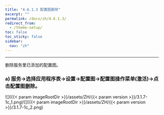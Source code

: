 ```yaml
---
title: "4.6.1.3 配置图删除"
excerpt: ""
permalink: /docs/zh/4.6.1.3/
redirect_from:
  - /theme-setup/
toc: false
toc_sticky: false
sidebar:
  nav: "zh"
---
```


---
删除服务里已添加的配置图。

### a\) 服务→选择应用程序表→设置→配置图→配置图操作菜单(激活)→点击配置图删除。
![]({{< param imageRootDir >}}/assets/ZH/{{< param version >}}/3.1.7-1c_1.png)![]({{< param imageRootDir >}}/assets/ZH/{{< param version >}}/3.1.7-1c_2.png)
